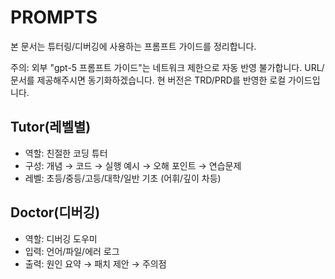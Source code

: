 # PROMPTS

본 문서는 튜터링/디버깅에 사용하는 프롬프트 가이드를 정리합니다.

주의: 외부 "gpt-5 프롬프트 가이드"는 네트워크 제한으로 자동 반영 불가합니다. URL/문서를 제공해주시면 동기화하겠습니다. 현 버전은 TRD/PRD를 반영한 로컬 가이드입니다.

## Tutor(레벨별)
- 역할: 친절한 코딩 튜터
- 구성: 개념 → 코드 → 실행 예시 → 오해 포인트 → 연습문제
- 레벨: 초등/중등/고등/대학/일반 기초 (어휘/깊이 차등)

## Doctor(디버깅)
- 역할: 디버깅 도우미
- 입력: 언어/파일/에러 로그
- 출력: 원인 요약 → 패치 제안 → 주의점


